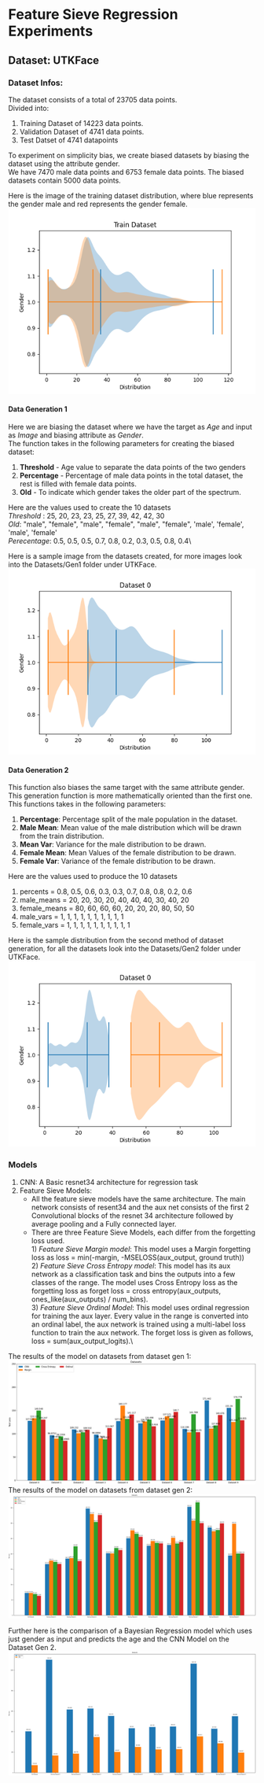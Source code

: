# Feature Sieve Regression Experiments
## Dataset: UTKFace

### Dataset Infos:
The dataset consists of a total of 23705 data points.\
Divided into:
1) Training Dataset of 14223 data points.
2) Validation Dataset of 4741 data points.
3) Test Datset of 4741 datapoints

To experiment on simplicity bias, we create biased datasets by biasing the dataset using the attribute gender.\
We have 7470 male data points and 6753 female data points. The biased datasets contain 5000 data points.

Here is the image of the training dataset distribution, where blue represents the gender male and red represents the gender female.\
![Training Distribution as a Violin Plot](https://github.com/ShivaramV3223/Feature-Sieve-for-RL/blob/main/UTKFace/train_distribution.png)

#### Data Generation 1
Here we are biasing the dataset where we have the target as *Age* and input as *Image* and biasing attribute as *Gender*.\
The function takes in the following parameters for creating the biased dataset:
1) **Threshold** - Age value to separate the data points of the two genders
2) **Percentage** - Percentage of male data points in the total dataset, the rest is filled with female data points.
3) **Old** - To indicate which gender takes the older part of the spectrum.

Here are the values used to create the 10 datasets\
*Threshold* : 25, 20, 23, 23, 25, 27, 39, 42, 42, 30\
*Old*: "male", "female", "male", "female", "male", "female", 'male', 'female', 'male', 'female'\
*Perecentage*: 0.5, 0.5, 0.5, 0.7, 0.8, 0.2, 0.3, 0.5, 0.8, 0.4\

Here is a sample image from the datasets created, for more images look into the Datasets/Gen1 folder under UTKFace.\
![Dataset distribution 0 from generator 1](https://github.com/ShivaramV3223/Feature-Sieve-for-RL/blob/main/UTKFace/Datasets/Gen1/dataset_dist0.png)

#### Data Generation 2
This function also biases the same target with the same attribute gender. This generation function is more mathematically oriented than the first one.\
This functions takes in the following parameters:
1) **Percentage**: Percentage split of the male population in the dataset.
2) **Male Mean**: Mean value of the male distribution which will be drawn from the train distribution.
3) **Mean Var**: Variance for the male distribution to be drawn.
4) **Female Mean**: Mean Values of the female distribution to be drawn.
5) **Female Var**: Variance of the female distribution to be drawn.

Here are the values used to produce the 10 datasets
1) percents = 0.8, 0.5, 0.6, 0.3, 0.3, 0.7, 0.8, 0.8, 0.2, 0.6
2) male_means = 20, 20, 30, 20, 40, 40, 40, 30, 40, 20
3) female_means = 80, 60, 60, 60, 20, 20, 20, 80, 50, 50
4) male_vars = 1, 1, 1, 1, 1, 1, 1, 1, 1, 1
5) female_vars = 1, 1, 1, 1, 1, 1, 1, 1, 1, 1

Here is the sample distribution from the second method of dataset generation, for all the datasets look into the Datasets/Gen2 folder under UTKFace.\
![Dataset Distribution 0 from second method](https://github.com/ShivaramV3223/Feature-Sieve-for-RL/blob/main/UTKFace/Datasets/Gen2/dataset_dist0.png)

### Models
1) CNN: A Basic resnet34 architecture for regression task
2) Feature Sieve Models:
   - All the feature sieve models have the same architecture. The main network consists of resent34 and the aux net consists of the first 2 Convolutional blocks of the resnet 34 architecture followed by average pooling and a Fully connected layer.
   - There are three Feature Sieve Models, each differ from the forgetting loss used.\
         1) *Feature Sieve Margin model*: This model uses a Margin forgetting loss as loss = min(-margin, -MSELOSS(aux_output, ground truth))\
         2) *Feature Sieve Cross Entropy model*: This model has its aux network as a classification task and bins the outputs into a few classes of the range. The model uses Cross Entropy loss as the forgetting loss as forget loss = cross entropy(aux_outputs, ones_like(aux_outputs) / num_bins).\
         3) *Feature Sieve Ordinal Model*: This model uses ordinal regression for training the aux layer. Every value in the range is converted into an ordinal label, the aux network is trained using a multi-label loss function to train the aux network. The forget loss is given as follows, loss = sum(aux_output_logits).\

The results of the model on datasets from dataset gen 1:\
![Results on the Datasets Gen 1](https://github.com/ShivaramV3223/Feature-Sieve-for-RL/blob/main/UTKFace/Outputs/Test_Losses_Gen1.png)
The results of the model on datasets from dataset gen 2:\
![Results on the Datasets Gen 2](https://github.com/ShivaramV3223/Feature-Sieve-for-RL/blob/main/UTKFace/Outputs/Test_Losses_Gen2.png)

Further here is the comparison of a Bayesian Regression model which uses just gender as input and predicts the age and the CNN Model on the Dataset Gen 2.\
![Bayesian Loss vs CNN Loss Gen2](https://github.com/ShivaramV3223/Feature-Sieve-for-RL/blob/main/UTKFace/Outputs/Test_Losses_Bayesian.png)